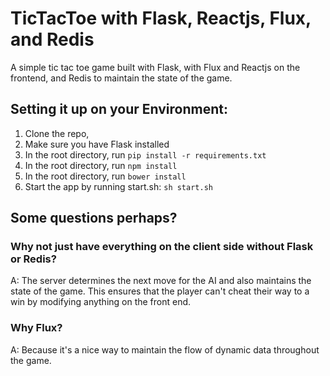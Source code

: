 # TicTacToe with Flask, Reactjs, Flux, and Redis

A simple tic tac toe game built with Flask, with Flux and Reactjs on the frontend, and Redis to maintain the state of the game. 

## Setting it up on your Environment:

1. Clone the repo,
2. Make sure you have Flask installed
3. In the root directory, run `pip install -r requirements.txt`
4. In the root directory, run `npm install`
5. In the root directory, run `bower install`
6. Start the app by running start.sh: `sh start.sh`

## Some questions perhaps?

### Why not just have everything on the client side without Flask or Redis?
A: The server determines the next move for the AI and also maintains the state of the game. This ensures that the player can't cheat their way to a win by modifying anything on the front end. 

### Why Flux?
A: Because it's a nice way to maintain the flow of dynamic data throughout the game. 